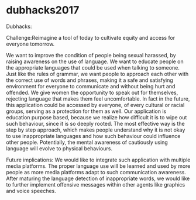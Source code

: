 # dubhacks2017
Dubhacks: 

Challenge:Reimagine a tool of today to cultivate equity and access for everyone tomorrow.

We want to improve the condition of people being sexual harassed, by raising awareness on the use of language. We want to educate people on the appropriate languages that could be used when talking to someone. Just like the rules of grammar, we want people to approach each other with the correct use of words and phrases, making it a safe and satisfying environment for everyone to communicate and without being hurt and offended. 
We give women the opportunity to speak out for themselves, rejecting language that makes them feel uncomfortable. In fact in the future, this application could be accessed by everyone, of every cultural or racial groups, serving as a protection for them as well.
Our application is education purpose based, because we realize how difficult it is to wipe out such behaviour, since it is so deeply rooted. The most effective way is the step by step approach, which makes people understand why it is not okay to use inappropriate languages and how such behaviour could influence other people. Potentially, the mental awareness of cautiously using language will evolve to physical behaviours.


Future implications:
We would like to integrate such application with multiple media platforms. The proper language use will be learned and used by more people as more media platforms adapt to such communication awareness. After maturing the language detection of inappropriate words, we would like to further implement offensive messages within other agents like graphics and voice speeches. 
